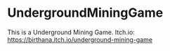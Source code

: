 # UndergroundMiningGame

This is a Underground Mining Game. Itch.io: https://birthana.itch.io/underground-mining-game

